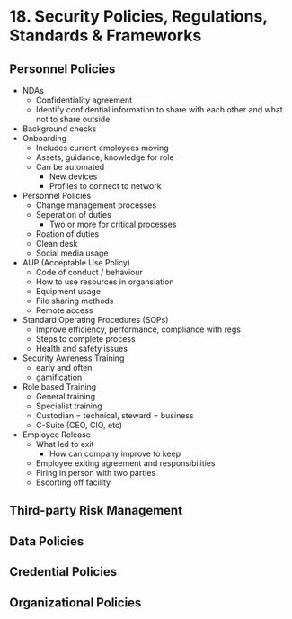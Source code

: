 # 18. Security Policies, Regulations, Standards & Frameworks

## Personnel Policies
- NDAs
	- Confidentiality agreement
	- Identify confidential information to share with each other and what not to share outside
- Background checks
- Onboarding
	- Includes current employees moving
	- Assets, guidance, knowledge for role
	- Can be automated
		- New devices
		- Profiles to connect to network
- Personnel Policies
	- Change management processes
	- Seperation of duties
		- Two or more for critical processes
	- Roation of duties
	- Clean desk
	- Social media usage
- AUP (Acceptable Use Policy)
	- Code of conduct / behaviour
	- How to use resources in organsiation
	- Equipment usage
	- File sharing methods
	- Remote access
- Standard Operating Procedures (SOPs)
	- Improve efficiency, performance, compliance with regs
	- Steps to complete process
	- Health and safety issues
- Security Awreness Training
	- early and often
	- gamification
- Role based Training
	- General training
	- Specialist training
	- Custodian = technical, steward = business
	- C-Suite (CEO, CIO, etc)
- Employee Release
	- What led to exit
		- How can company improve to keep
	- Employee exiting agreement and responsibilities
	- Firing in person with two parties
	- Escorting off facility

## Third-party Risk Management


## Data Policies



## Credential Policies



## Organizational Policies


